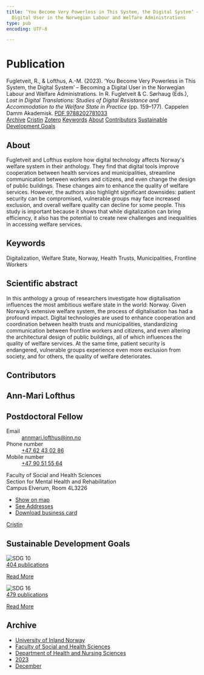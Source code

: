 ```yaml
---
title: ‘You Become Very Powerless in This System, the Digital System’ – Becoming a
  Digital User in the Norwegian Labour and Welfare Administrations
type: pub
encoding: UTF-8

---
```

<h1>Publication</h1>
<article id="csl-bib-container-FN3Y3RCY" class="csl-bib-container">
  <div class="csl-bib-body"> <div class="csl-entry">Fugletveit, R., &#38; Lofthus, A.-M. (2023). ‘You Become Very Powerless in This System, the Digital System’ – Becoming a Digital User in the Norwegian Labour and Welfare Administrations. In R. Fugletveit &#38; C. Sørhaug (Eds.), <i>Lost in Digital Translations: Studies of Digital Resistance and Accommodation to the Welfare State in Practice</i> (pp. 159–177). Cappelen Damm Akademisk. <a href="https://doi.org/PDF 9788202781033">PDF 9788202781033</a></div> </div>
  <div class="csl-bib-buttons">
    <a href="#taxonomy-article-FN3Y3RCY" alt="archive" class="csl-bib-button">Archive</a>
    <a href="https://app.cristin.no/results/show.jsf?id=2217231" alt="Cristin" class="csl-bib-button">Cristin</a>
    <a href="http://zotero.org/groups/5881554/items/FN3Y3RCY" alt="Zotero" class="csl-bib-button">Zotero</a>
    <a href="#keywords-article-FN3Y3RCY" alt="keywords" class="csl-bib-button">Keywords</a>
    <a href="#about-article-FN3Y3RCY" alt="about_pub" class="csl-bib-button">About</a>
    <a href="#contributors-article-FN3Y3RCY" alt="contributors" class="csl-bib-button">Contributors</a>
    <a href="#sdg-article-FN3Y3RCY" alt="sdg" class="csl-bib-button">Sustainable Development Goals</a>
  </div>
  <div id="csl-bib-meta-container-FN3Y3RCY"></div>
</article>
<div id="csl-bib-meta-FN3Y3RCY" class="csl-bib-meta">
  <article id="about-article-FN3Y3RCY" class="about_pub-article">
    <h1>About</h1>
    Fugletveit and Lofthus explore how digital technology affects Norway's welfare system in their anthology. They find that digital tools improve cooperation between health services and municipalities, streamline communication between workers and citizens, and even change the design of public buildings. These changes aim to enhance the quality of welfare services. However, the authors also highlight significant downsides: patient security can be compromised, vulnerable groups may face increased exclusion, and overall welfare quality can decline for some people. This study is important because it shows that while digitalization can bring efficiency, it also has the potential to create new challenges and inequalities in accessing welfare services.
  </article>
  <article id="keywords-article-FN3Y3RCY" class="keywords-article">
    <h1>Keywords</h1>
    Digitalization, Welfare State, Norway, Health Trusts, Municipalities, Frontline Workers
  </article>
  <article id="abstract-article-FN3Y3RCY" class="abstract-article">
    <h1>Scientific abstract</h1>
    In this anthology a group of researchers investigate how digitalisation influences the most ambitious welfare state in the world: Norway. Given Norway’s extensive welfare system, the process of digitalisation has had a profound impact. Digital technologies are used to enhance cooperation and coordination between health trusts and municipalities, standardizing communication between frontline workers and citizens, and even altering the architectural design of public buildings, all of which influences the quality of welfare services. At the same time, patient security is endangered, vulnerable groups experience even more exclusion from society, and for others, the quality of welfare deteriorates.
  </article>
  <article id="contributors-article-FN3Y3RCY" class="contributors-article">
    <h1>Contributors</h1>
    <div class="personas"> <div class="vrtx-hinn-person-card"> <div class="photo"> <i class="lar la-user-circle missing-person"></i> </div> <div class="info"> <hgroup><h1>Ann-Mari Lofthus</h1> <h2>Postdoctoral Fellow</h2> </hgroup><dl> <dt>Email</dt> <dd> <a href="mailto:annmari.lofthus@inn.no">annmari.lofthus@inn.no</a> </dd> <dt>Phone number</dt> <dd><a href="tel:+4762430286"> +47 62 43 02 86 </a></dd> <dt>Mobile number</dt> <dd><a href="tel:+4790515564"> +47 90 51 55 64 </a></dd> </dl> <p> Faculty of Social and Health Sciences<br> Section for Mental Health and Rehabilitation<br> Campus Elverum, Room 4L3226 </p> <ul class="vrtx-hinn-links"> <li><a href="https://www.google.com/maps?q=60.88177,11.53669">Show on map</a></li> <li><a href="https://www.inn.no/english/find-an-employee/annmari-lofthus.html#vrtx-hinn-addresses">See Addresses</a></li> <li><a href="https://www.inn.no/english/find-an-employee/annmari-lofthus.html?vrtx=vcf">Download business card</a></li> </ul> </div> </div> <a href="https://app.cristin.no/persons/show.jsf?id=425576" alt="Cristin URL" class="personas-cristin">Cristin</a> </div>
  </article>
  <article id="sdg-article-FN3Y3RCY" class="sdg-article">
    <h1>Sustainable Development Goals</h1>
    <div class="sdg-container"><div id="sdg10" class="sdg">
        <img src="{{< params subfolder >}}images/sdg/sdg10_en.png" class="image" alt="SDG 10">
        <div class="sdg-overlay">
          <a href="{{< params subfolder >}}en/archive/?sdg=10#archive" class="sdg-publication-count"><span>404</span> publications</a>
          <p><a href="https://sdgs.un.org/goals/goal10" class="sdg-read-more">Read More</a></p>
        </div>
      </div> <div id="sdg16" class="sdg">
        <img src="{{< params subfolder >}}images/sdg/sdg16_en.png" class="image" alt="SDG 16">
        <div class="sdg-overlay">
          <a href="{{< params subfolder >}}en/archive/?sdg=16#archive" class="sdg-publication-count"><span>479</span> publications</a>
          <p><a href="https://sdgs.un.org/goals/goal16" class="sdg-read-more">Read More</a></p>
        </div>
      </div></div>
  </article>
  <article id="taxonomy-article-FN3Y3RCY" class="taxonomy-article">
    <h1>Archive</h1>
    <ul>
      <li><a href="{{< params subfolder >}}en/archive/?key=3DCRN523">University of Inland Norway</a></li>
      <li><a href="{{< params subfolder >}}en/archive/?key=IDKFS3MX">Faculty of Social and Health Sciences</a></li>
      <li><a href="{{< params subfolder >}}en/archive/?key=GTV4ECMZ">Department of Health and Nursing Sciences</a></li>
      <li><a href="{{< params subfolder >}}en/archive/?key=RX9SDGSP">2023</a></li>
      <li><a href="{{< params subfolder >}}en/archive/?key=FASFC5G5">December</a></li>
    </ul>
  </article>
</div>
